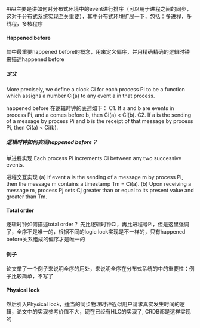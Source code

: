 ###主要是讲如何对分布式环境中的event进行排序（可以用于进程之间的同步，这对于分布式系统实现至关重要），其中分布式环境扩展一下，包括：多进程，多线程，多核程序

#### Happened before
其中最重要happened before的概念，用来定义偏序，并用精确精确的逻辑时钟来描述happened before

##### 定义

More precisely, we define a clock Ci for each process Pi 
to be a function which assigns a number Ci(a) to any event a in that process.

happened before 在逻辑时钟的表述如下：
C1. If a and b are events in process Pi, and a comes before b, then Ci(a) < Ci(b).
C2. If a is the sending of a message by process Pi and b is the receipt of that message by process Pi, then Ci(a) < Ci(b).

##### 逻辑时钟如何实现happened before？
单进程实现
Each process Pi increments Ci between any two successive events.

进程交互实现
 (a) If event a is the sending of a message m by process Pi, 
 then the message m contains a timestamp Tm = Ci(a). 
 (b) Upon receiving a message m, process Pj sets Cj greater than or equal to its present value and greater than Tm.

#### Total order
逻辑时钟如何描述total order？
先比逻辑时钟Ci，再比进程号Pi，但是这里强调了，全序不是唯一的，根据不同的logic lock实现是不一样的，只有happened before关系组成的偏序才是唯一的

#### 例子
论文举了一个例子来说明全序的用处，来说明全序在分布式系统的中的重要性：例子比较简单，不写了

#### Physical lock
然后引入Physical lock，适当的同步物理时钟近似用户请求真实发生时间的逻辑，论文中的实现参考价值不大，现在已经有HLC的实现了, CRDB都是这样实现的
